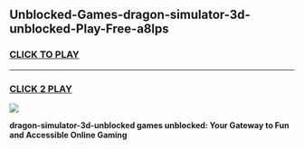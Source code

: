 
## Unblocked-Games-dragon-simulator-3d-unblocked-Play-Free-a8lps
<h3>
<a href="https://premium76.site?title=dragon-simulator-3d-unblocked&ref=20M">CLICK TO PLAY</a></h3>
<hr>

<h3>
<a href="https://premium76.site?title=dragon-simulator-3d-unblocked&ref=20M">CLICK 2 PLAY</a>
  
</h3>

<a href="https://premium76.site?title=dragon-simulator-3d-unblocked&ref=19M"><img src="https://clearcache.store/games.png"></a>


**dragon-simulator-3d-unblocked games unblocked: Your Gateway to Fun and Accessible Online Gaming**
